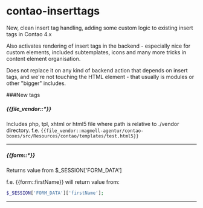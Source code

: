 # contao-inserttags
New, clean insert tag handling, adding some custom logic to existing insert tags in Contao 4.x

Also activates rendering of insert tags in the backend - especially nice for custom elements, included subtemplates, icons and many more tricks in content element organisation.

Does not replace it on any kind of backend action that depends on insert tags, and we're not touching the HTML element - that usually is modules or other "bigger" includes.

###New tags

##### {{file_vendor::*}}
Includes php, tpl, xhtml or html5 file where path is relative to ./vendor directory.
f.e. ```{{file_vendor::magmell-agentur/contao-boxes/src/Resources/contao/templates/test.html5}}```

---
##### {{form::*}}
Returns value from $_SESSION['FORM_DATA']

f.e. {{form::firstName}} will return value from:
```php
$_SESSION['FORM_DATA']['firstName'];
```
---
